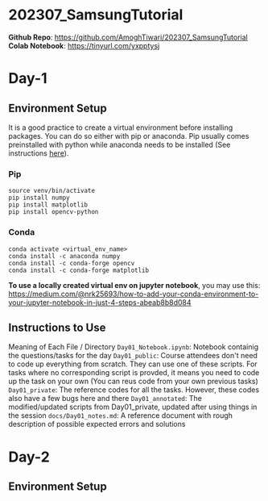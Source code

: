 # 202307_SamsungTutorial

**Github Repo**:  https://github.com/AmoghTiwari/202307_SamsungTutorial <br/>
**Colab Notebook**: https://tinyurl.com/yxpptysj

# Day-1
## Environment Setup
It is a good practice to create a virtual environment before installing packages. You can do so either with pip or anaconda. Pip usually comes preinstalled with python while anaconda needs to be installed (See instructions [here](https://docs.conda.io/projects/conda/en/latest/user-guide/install/linux.html)). 

### Pip
```python3 -m venv <virtual_env_name>
source venv/bin/activate
pip install numpy
pip install matplotlib
pip install opencv-python
```

### Conda
```conda create -n <virtual_env_name> python=3
conda activate <virtual_env_name>
conda install -c anaconda numpy
conda install -c conda-forge opencv
conda install -c conda-forge matplotlib
```

**To use a locally created virtual env on jupyter notebook**, you may use this: https://medium.com/@nrk25693/how-to-add-your-conda-environment-to-your-jupyter-notebook-in-just-4-steps-abeab8b8d084

## Instructions to Use
Meaning of Each File / Directory
`Day01_Notebook.ipynb`: Notebook containig the questions/tasks for the day
`Day01_public`: Course attendees don't need to code up everything from scratch. They can use one of these scripts. For tasks where no corresponding script is provded, it means you need to code up the task on your own (You can reus code from your own previous tasks)
`Day01_private`: The reference codes for all the tasks. However, these codes also have a few bugs here and there
`Day01_annotated`: The modified/updated scripts from Day01_private, updated after using things in the session
`docs/Day01_notes.md`: A reference document with rough description of possible expected errors and solutions


# Day-2
## Environment Setup
